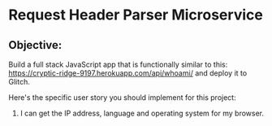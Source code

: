Request Header Parser Microservice
==========================
Objective: 
---------
Build a full stack JavaScript app that is functionally similar to this: https://cryptic-ridge-9197.herokuapp.com/api/whoami/ and deploy it to Glitch.

Here's the specific user story you should implement for this project:

1. I can get the IP address, language and operating system for my browser.